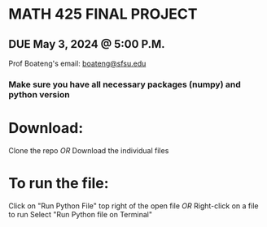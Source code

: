 # MATH 425 FINAL PROJECT
## DUE May 3, 2024 @ 5:00 P.M.
Prof Boateng's email: boateng@sfsu.edu
### Make sure you have all necessary packages (numpy) and python version

# **Download:**
Clone the repo
*OR*
Download the individual files

# **To run the file:**
Click on "Run Python File" top right of the open file
*OR*
Right-click on a file to run
Select "Run Python file on Terminal"
